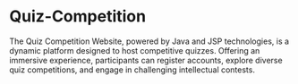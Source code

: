 # Quiz-Competition
The Quiz Competition Website, powered by Java and JSP technologies,  is a dynamic platform designed to host competitive quizzes. Offering an  immersive experience, participants can register accounts, explore diverse  quiz competitions, and engage in challenging intellectual contests.
